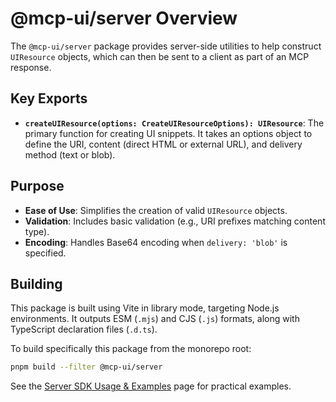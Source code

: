 # @mcp-ui/server Overview

The `@mcp-ui/server` package provides server-side utilities to help construct `UIResource` objects, which can then be sent to a client as part of an MCP response.

## Key Exports

- **`createUIResource(options: CreateUIResourceOptions): UIResource`**:
  The primary function for creating UI snippets. It takes an options object to define the URI, content (direct HTML or external URL), and delivery method (text or blob).

## Purpose

- **Ease of Use**: Simplifies the creation of valid `UIResource` objects.
- **Validation**: Includes basic validation (e.g., URI prefixes matching content type).
- **Encoding**: Handles Base64 encoding when `delivery: 'blob'` is specified.

## Building

This package is built using Vite in library mode, targeting Node.js environments. It outputs ESM (`.mjs`) and CJS (`.js`) formats, along with TypeScript declaration files (`.d.ts`).

To build specifically this package from the monorepo root:

```bash
pnpm build --filter @mcp-ui/server
```

See the [Server SDK Usage & Examples](./usage-examples.md) page for practical examples.
